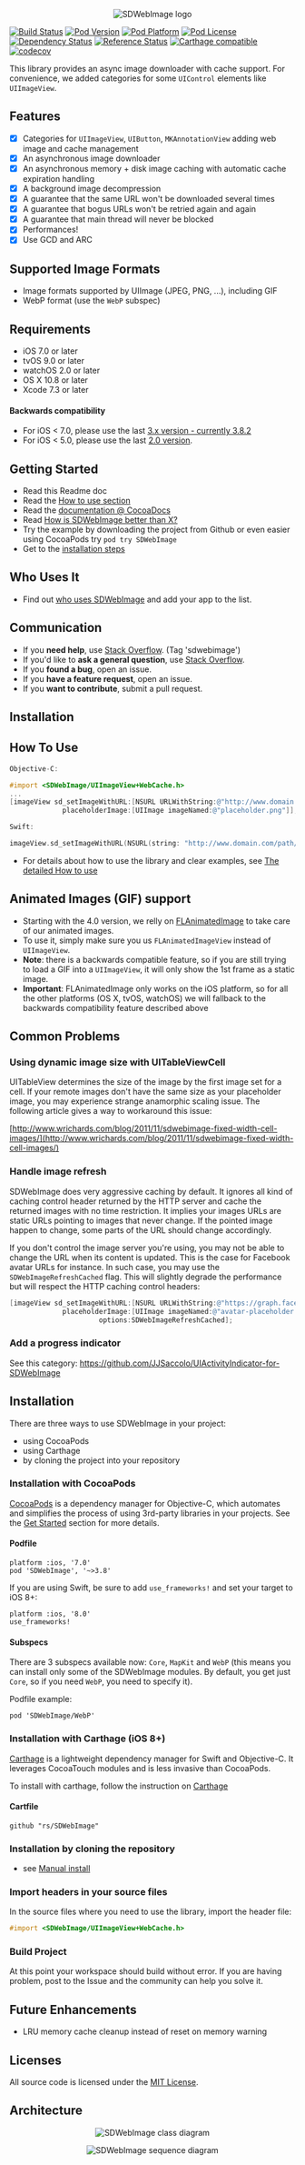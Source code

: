 <p align="center" >
  <img src="SDWebImage_logo.png" title="SDWebImage logo" float=left>
</p>


[![Build Status](http://img.shields.io/travis/rs/SDWebImage/master.svg?style=flat)](https://travis-ci.org/rs/SDWebImage)
[![Pod Version](http://img.shields.io/cocoapods/v/SDWebImage.svg?style=flat)](http://cocoadocs.org/docsets/SDWebImage/)
[![Pod Platform](http://img.shields.io/cocoapods/p/SDWebImage.svg?style=flat)](http://cocoadocs.org/docsets/SDWebImage/)
[![Pod License](http://img.shields.io/cocoapods/l/SDWebImage.svg?style=flat)](https://www.apache.org/licenses/LICENSE-2.0.html)
[![Dependency Status](https://www.versioneye.com/objective-c/sdwebimage/3.3/badge.svg?style=flat)](https://www.versioneye.com/objective-c/sdwebimage/3.3)
[![Reference Status](https://www.versioneye.com/objective-c/sdwebimage/reference_badge.svg?style=flat)](https://www.versioneye.com/objective-c/sdwebimage/references)
[![Carthage compatible](https://img.shields.io/badge/Carthage-compatible-4BC51D.svg?style=flat)](https://github.com/rs/SDWebImage)
[![codecov](https://codecov.io/gh/rs/SDWebImage/branch/testing/graph/badge.svg)](https://codecov.io/gh/rs/SDWebImage)

This library provides an async image downloader with cache support. For convenience, we added categories for some `UIControl` elements like `UIImageView`.

## Features

- [x] Categories for `UIImageView`, `UIButton`, `MKAnnotationView` adding web image and cache management
- [x] An asynchronous image downloader
- [x] An asynchronous memory + disk image caching with automatic cache expiration handling
- [x] A background image decompression
- [x] A guarantee that the same URL won't be downloaded several times
- [x] A guarantee that bogus URLs won't be retried again and again
- [x] A guarantee that main thread will never be blocked
- [x] Performances!
- [x] Use GCD and ARC

## Supported Image Formats

- Image formats supported by UIImage (JPEG, PNG, ...), including GIF
- WebP format (use the `WebP` subspec)

## Requirements

- iOS 7.0 or later
- tvOS 9.0 or later
- watchOS 2.0 or later
- OS X 10.8 or later
- Xcode 7.3 or later

#### Backwards compatibility

- For iOS < 7.0, please use the last [3.x version - currently 3.8.2](https://github.com/rs/SDWebImage/tree/3.8.2)
- For iOS < 5.0, please use the last [2.0 version](https://github.com/rs/SDWebImage/tree/2.0-compat).

## Getting Started

- Read this Readme doc
- Read the [How to use section](https://github.com/rs/SDWebImage#how-to-use)
- Read the [documentation @ CocoaDocs](http://cocoadocs.org/docsets/SDWebImage/)
- Read [How is SDWebImage better than X?](https://github.com/rs/SDWebImage/wiki/How-is-SDWebImage-better-than-X%3F)
- Try the example by downloading the project from Github or even easier using CocoaPods try `pod try SDWebImage`
- Get to the [installation steps](https://github.com/rs/SDWebImage#installation)

## Who Uses It
- Find out [who uses SDWebImage](https://github.com/rs/SDWebImage/wiki/Who-Uses-SDWebImage) and add your app to the list.

## Communication

- If you **need help**, use [Stack Overflow](http://stackoverflow.com/questions/tagged/sdwebimage). (Tag 'sdwebimage')
- If you'd like to **ask a general question**, use [Stack Overflow](http://stackoverflow.com/questions/tagged/sdwebimage).
- If you **found a bug**, open an issue.
- If you **have a feature request**, open an issue.
- If you **want to contribute**, submit a pull request.

## Installation

## How To Use

```objective-c
Objective-C:

#import <SDWebImage/UIImageView+WebCache.h>
...
[imageView sd_setImageWithURL:[NSURL URLWithString:@"http://www.domain.com/path/to/image.jpg"]
             placeholderImage:[UIImage imageNamed:@"placeholder.png"]];
```

```swift
Swift:

imageView.sd_setImageWithURL(NSURL(string: "http://www.domain.com/path/to/image.jpg"), placeholderImage:UIImage(imageNamed:"placeholder.png"))
```

- For details about how to use the library and clear examples, see [The detailed How to use](https://raw.github.com/rs/SDWebImage/master/Docs/HowToUse.md)

## Animated Images (GIF) support

- Starting with the 4.0 version, we relly on [FLAnimatedImage](https://github.com/Flipboard/FLAnimatedImage) to take care of our animated images. 
- To use it, simply make sure you us `FLAnimatedImageView` instead of `UIImageView`.
- **Note**: there is a backwards compatible feature, so if you are still trying to load a GIF into a `UIImageView`, it will only show the 1st frame as a static image.
- **Important**: FLAnimatedImage only works on the iOS platform, so for all the other platforms (OS X, tvOS, watchOS) we will fallback to the backwards compatibility feature described above 

Common Problems
---------------

### Using dynamic image size with UITableViewCell

UITableView determines the size of the image by the first image set for a cell. If your remote images
don't have the same size as your placeholder image, you may experience strange anamorphic scaling issue.
The following article gives a way to workaround this issue:

[http://www.wrichards.com/blog/2011/11/sdwebimage-fixed-width-cell-images/](http://www.wrichards.com/blog/2011/11/sdwebimage-fixed-width-cell-images/)


### Handle image refresh

SDWebImage does very aggressive caching by default. It ignores all kind of caching control header returned by the HTTP server and cache the returned images with no time restriction. It implies your images URLs are static URLs pointing to images that never change. If the pointed image happen to change, some parts of the URL should change accordingly.

If you don't control the image server you're using, you may not be able to change the URL when its content is updated. This is the case for Facebook avatar URLs for instance. In such case, you may use the `SDWebImageRefreshCached` flag. This will slightly degrade the performance but will respect the HTTP caching control headers:

``` objective-c
[imageView sd_setImageWithURL:[NSURL URLWithString:@"https://graph.facebook.com/olivier.poitrey/picture"]
             placeholderImage:[UIImage imageNamed:@"avatar-placeholder.png"]
                      options:SDWebImageRefreshCached];
```

### Add a progress indicator

See this category: https://github.com/JJSaccolo/UIActivityIndicator-for-SDWebImage

Installation
------------

There are three ways to use SDWebImage in your project:
- using CocoaPods
- using Carthage
- by cloning the project into your repository

### Installation with CocoaPods

[CocoaPods](http://cocoapods.org/) is a dependency manager for Objective-C, which automates and simplifies the process of using 3rd-party libraries in your projects. See the [Get Started](http://cocoapods.org/#get_started) section for more details.

#### Podfile
```
platform :ios, '7.0'
pod 'SDWebImage', '~>3.8'
```

If you are using Swift, be sure to add `use_frameworks!` and set your target to iOS 8+:
```
platform :ios, '8.0'
use_frameworks!
```

#### Subspecs

There are 3 subspecs available now: `Core`, `MapKit` and `WebP` (this means you can install only some of the SDWebImage modules. By default, you get just `Core`, so if you need `WebP`, you need to specify it). 

Podfile example:
```
pod 'SDWebImage/WebP'
```

### Installation with Carthage (iOS 8+)

[Carthage](https://github.com/Carthage/Carthage) is a lightweight dependency manager for Swift and Objective-C. It leverages CocoaTouch modules and is less invasive than CocoaPods.

To install with carthage, follow the instruction on [Carthage](https://github.com/Carthage/Carthage)

#### Cartfile
```
github "rs/SDWebImage"
```

### Installation by cloning the repository
- see [Manual install](https://raw.github.com/rs/SDWebImage/master/Docs/ManualInstallation.md)

### Import headers in your source files

In the source files where you need to use the library, import the header file:

```objective-c
#import <SDWebImage/UIImageView+WebCache.h>
```

### Build Project

At this point your workspace should build without error. If you are having problem, post to the Issue and the
community can help you solve it.

Future Enhancements
-------------------

- LRU memory cache cleanup instead of reset on memory warning

## Licenses

All source code is licensed under the [MIT License](https://raw.github.com/rs/SDWebImage/master/LICENSE).

## Architecture

<p align="center" >
    <img src="Docs/SDWebImageClassDiagram.png" title="SDWebImage class diagram">
</p>

<p align="center" >
    <img src="Docs/SDWebImageSequenceDiagram.png" title="SDWebImage sequence diagram">
</p>

